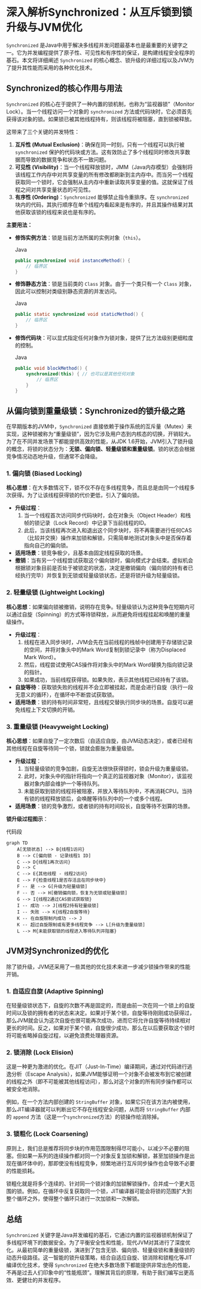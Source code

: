 # 深入解析Synchronized：从互斥锁到锁升级与JVM优化

`Synchronized` 是Java中用于解决多线程并发问题最基本也是最重要的关键字之一。它为并发编程提供了原子性、可见性和有序性的保证，是构建线程安全程序的基石。本文将详细阐述 `Synchronized` 的核心概念、锁升级的详细过程以及JVM为了提升其性能而采用的各种优化技术。

## Synchronized的核心作用与用法

`Synchronized` 的核心在于提供了一种内置的锁机制，也称为“监视器锁”（Monitor Lock）。当一个线程访问一个对象的 `synchronized` 方法或代码块时，它必须首先获得该对象的锁。如果锁已被其他线程持有，则该线程将被阻塞，直到锁被释放。

这带来了三个关键的并发特性：

1. **互斥性 (Mutual Exclusion)**：确保在同一时刻，只有一个线程可以执行被 `synchronized` 保护的代码块或方法。这有效防止了多个线程同时修改共享数据而导致的数据竞争和状态不一致问题。
2. **可见性 (Visibility)**：当一个线程释放锁时，JMM（Java内存模型）会强制将该线程工作内存中对共享变量的所有修改都刷新到主内存中。而当另一个线程获取同一个锁时，它会强制从主内存中重新读取共享变量的值。这就保证了线程之间对共享变量状态的可见性。
3. **有序性 (Ordering)**：`Synchronized` 能够禁止指令重排序。在 `synchronized` 块内的代码，其执行顺序在单个线程内看起来是有序的，并且其操作结果对其他获取该锁的线程来说也是有序的。

**主要用法：**

- **修饰实例方法**：锁是当前方法所属的实例对象（`this`）。

  Java

  ```java
  public synchronized void instanceMethod() {
      // 临界区
  }
  ```

- **修饰静态方法**：锁是当前类的 `Class` 对象。由于一个类只有一个 `Class` 对象，因此可以控制对类级别静态资源的并发访问。

  Java

  ```java
  public static synchronized void staticMethod() {
      // 临界区
  }
  ```

- **修饰代码块**：可以显式指定任何对象作为锁对象，提供了比方法级别更细粒度的控制。

  Java

  ```java
  public void blockMethod() {
      synchronized(this) { // 也可以是其他任何对象
          // 临界区
      }
  }
  ```

## 从偏向锁到重量级锁：Synchronized的锁升级之路

在早期版本的JVM中，`Synchronized` 直接依赖于操作系统的互斥量（Mutex）来实现，这种锁被称为“重量级锁”，因为它涉及用户态到内核态的切换，开销较大。为了在不同并发场景下都能提供高效的性能，从JDK 1.6开始，JVM引入了锁升级的概念，将锁的状态分为：**无锁、偏向锁、轻量级锁和重量级锁**。锁的状态会根据竞争情况动态地升级，但通常不会降级。

### 1. 偏向锁 (Biased Locking)

**核心思想**：在大多数情况下，锁不仅不存在多线程竞争，而且总是由同一个线程多次获得。为了让该线程获得锁的代价更低，引入了偏向锁。

- **升级过程**：
  1. 当一个线程首次访问同步代码块时，会在对象头（Object Header）和栈帧的锁记录（Lock Record）中记录下当前线程的ID。
  2. 此后，当该线程再次进入和退出这个同步块时，将不再需要进行任何CAS（比较并交换）操作来加锁和解锁，只需简单地测试对象头中是否保存着指向自己的偏向锁。
- **适用场景**：锁竞争极少，且基本由固定线程获取的场景。
- **撤销**：当有另一个线程尝试获取这个偏向锁时，偏向模式才会结束。虚拟机会根据锁对象目前是否处于被锁定的状态，决定是撤销偏向（偏向锁的持有者已经执行完毕）并恢复到无锁或轻量级锁状态，还是将锁升级为轻量级锁。

### 2. 轻量级锁 (Lightweight Locking)

**核心思想**：如果偏向锁被撤销，说明存在竞争。轻量级锁认为这种竞争在短期内可以通过自旋（Spinning）的方式等待锁释放，从而避免将线程挂起和唤醒的重量级操作。

- **升级过程**：
  1. 线程在进入同步块时，JVM会先在当前线程的栈帧中创建用于存储锁记录的空间，并将对象头中的Mark Word复制到锁记录中（称为Displaced Mark Word）。
  2. 然后，线程尝试使用CAS操作将对象头中的Mark Word替换为指向锁记录的指针。
  3. 如果成功，当前线程获得锁。如果失败，表示其他线程已经持有了该锁。
- **自旋等待**：获取锁失败的线程并不会立即被挂起，而是会进行自旋（执行一段无意义的循环），在循环中不断尝试获取锁。
- **适用场景**：锁的持有时间非常短，且线程交替执行同步块的场景。自旋可以避免线程上下文切换的开销。

### 3. 重量级锁 (Heavyweight Locking)

**核心思想**：如果自旋了一定次数后（自适应自旋，由JVM动态决定），或者已经有其他线程在自旋等待同一个锁，锁就会膨胀为重量级锁。

- **升级过程**：
  1. 当轻量级锁的竞争加剧，自旋无法很快获得锁时，锁会升级为重量级锁。
  2. 此时，对象头中的指针将指向一个真正的监视器对象（Monitor），该监视器对象内部会维护一个等待队列。
  3. 未能获取到锁的线程将被阻塞，并放入等待队列中，不再消耗CPU。当持有锁的线程释放锁后，会唤醒等待队列中的一个或多个线程。
- **适用场景**：锁的竞争激烈，或者锁的持有时间较长，自旋等待不划算的场景。

**锁升级过程图示**：

代码段

```mermaid
graph TD
    A[无锁状态] --> B{线程1访问}
    B --> C[偏向锁 - 记录线程1 ID]
    C --> D{线程1再次访问}
    D --> C
    C --> E{其他线程 - 线程2访问}
    E --> F{检查线程1是否存活且在同步块中}
    F -- 是 --> G[升级为轻量级锁]
    F -- 否 --> H[撤销偏向锁，恢复为无锁或轻量级锁]
    G --> I{线程2通过CAS尝试获取锁}
    I -- 成功 --> J[线程2持有轻量级锁]
    I -- 失败 --> K{线程2自旋等待}
    K -- 在自旋限制内成功 --> J
    K -- 超过自旋限制或有更多线程竞争 --> L[升级为重量级锁]
    L --> M{未能获取锁的线程进入等待队列并阻塞}

```



## JVM对Synchronized的优化

除了锁升级，JVM还采用了一些其他的优化技术来进一步减少锁操作带来的性能开销。

### 1. 自适应自旋 (Adaptive Spinning)

在轻量级锁状态下，自旋的次数不再是固定的，而是由前一次在同一个锁上的自旋时间以及锁的拥有者的状态来决定。如果对于某个锁，自旋等待刚刚成功获得过，那么JVM就会认为这次自旋也很可能再次成功，进而它将允许自旋等待持续相对更长的时间。反之，如果对于某个锁，自旋很少成功，那么在以后要获取这个锁时将可能省略掉自旋过程，以避免浪费处理器资源。

### 2. 锁消除 (Lock Elision)

这是一种更为激进的优化。在JIT（Just-In-Time）编译期间，通过对代码进行逃逸分析（Escape Analysis），如果JVM能够证明一个对象不会被发布到它被创建的线程之外（即不可能被其他线程访问），那么对这个对象的所有同步操作都可以被安全地消除。

例如，在一个方法内部创建的 `StringBuffer` 对象，如果它只在该方法内被使用，那么JIT编译器就可以判断出它不存在线程安全问题，从而将 `StringBuffer` 内部的 `append` 方法（这是一个`synchronized`方法）的锁操作给消除掉。

### 3. 锁粗化 (Lock Coarsening)

原则上，我们总是推荐将同步块的作用范围限制得尽可能小，以减少不必要的阻塞。但如果一系列的连续操作都对同一个对象反复加锁和解锁，甚至加锁操作是出现在循环体中的，那即使没有线程竞争，频繁地进行互斥同步操作也会导致不必要的性能损耗。

锁粗化就是将多个连续的、针对同一个锁对象的加锁解锁操作，合并成一个更大范围的锁。例如，在循环中反复获取同一个锁，JIT编译器可能会将锁的范围扩大到整个循环之外，使得整个循环只进行一次加锁和一次解锁。

## 总结

`Synchronized` 关键字是Java并发编程的基石，它通过内置的监视器锁机制保证了多线程环境下的数据安全。为了平衡安全性和性能，现代JVM对其进行了深度优化。从最初简单的重量级锁，演进到了包含无锁、偏向锁、轻量级锁和重量级锁的动态升级路径。这一智能的锁升级策略，结合自适应自旋、锁消除和锁粗化等JIT编译优化技术，使得 `Synchronized` 在绝大多数场景下都能提供非常出色的性能，不再是过去人们印象中的“性能瓶颈”。理解其背后的原理，有助于我们编写出更高效、更健壮的并发程序。
